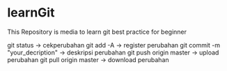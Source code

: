 # learnGit
This Repository is media to learn git best practice
for beginner

git status -> cekperubahan
git add -A -> register perubahan
git commit -m "your_decription" -> deskripsi perubahan
git push origin master -> upload perubahan
git pull origin master -> download perubahan
